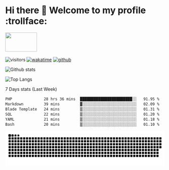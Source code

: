 # Hi there 👋 Welcome to my profile :trollface:
<!-- top left -->
<a href="#">
    <img src="https://media1.giphy.com/media/L0C3eo0XgklO7iqXRC/source.gif" width="100" height="60"/>
</a>

![visitors](https://visitor-badge.glitch.me/badge?page_id=saedyousef.saedyousef&left_color=green&right_color=red)
[![wakatime](https://wakatime.com/badge/user/03bf07e2-4c78-4826-8603-8922f0241061.svg)](https://wakatime.com/@03bf07e2-4c78-4826-8603-8922f0241061)
[![github](https://img.shields.io/github/followers/saedyousef?logo=github&style=plastic)](https://github.com/alanhamlett?tab=followers)

![Github stats](https://github-readme-stats.vercel.app/api?username=saedyousef&show_icons=true&theme=radical&count_private=true)

![Top Langs](https://github-readme-stats.vercel.app/api/top-langs/?username=saedyousef)

7 Days stats (Last Week)
<!--START_SECTION:waka-->

```text
PHP              28 hrs 36 mins  ███████████████████████░░   91.95 %
Markdown         39 mins         ▓░░░░░░░░░░░░░░░░░░░░░░░░   02.09 %
Blade Template   24 mins         ▒░░░░░░░░░░░░░░░░░░░░░░░░   01.31 %
SQL              22 mins         ▒░░░░░░░░░░░░░░░░░░░░░░░░   01.20 %
YAML             21 mins         ▒░░░░░░░░░░░░░░░░░░░░░░░░   01.18 %
Bash             20 mins         ▒░░░░░░░░░░░░░░░░░░░░░░░░   01.10 %
```

<!--END_SECTION:waka-->
    

![github contribution grid snake animation](https://raw.githubusercontent.com/saedyousef/saedyousef/output/github-contribution-grid-snake.svg)

